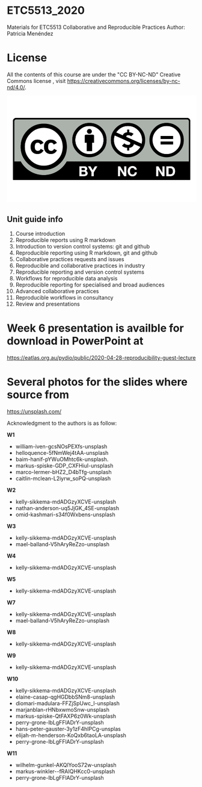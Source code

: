 # ETC5513_2020
Materials for ETC5513 Collaborative and Reproducible Practices
Author: Patricia Menéndez

# License

All the contents of this course are under the "CC BY-NC-ND" Creative Commons license , visit https://creativecommons.org/licenses/by-nc-nd/4.0/.



![License](figs/cc-by-nc-nd.png)

## Unit guide info

1.  Course introduction
2.	Reproducible reports using R markdown
3.	Introduction to version control systems: git and github
4.	Reproducible reporting using R markdown, git and github 
5.	Collaborative practices requests and issues
6.	Reproducible and collaborative practices in industry 
7.	Reproducible reporting and version control systems
8.	Workflows for reproducible data analysis
9.	Reproducible reporting for specialised and broad audiences
10.	Advanced collaborative practices 
11.	Reproducible workflows in consultancy
12.	Review and presentations


# Week 6 presentation is availble for download in PowerPoint at 
https://eatlas.org.au/pydio/public/2020-04-28-reproducibility-guest-lecture
 
# Several photos for the slides where source from 
 https://unsplash.com/
 
 Acknowledgment to the authors is as follow:
 
 **W1**
 - william-iven-gcsNOsPEXfs-unsplash
 - helloquence-5fNmWej4tAA-unsplash
 - baim-hanif-pYWuOMhtc6k-unsplash.
 - markus-spiske-GDP_CXFHiuI-unsplash
 - marco-lermer-bHZ2_D4bTfg-unsplash
 - caitlin-mclean-L2iyrw_soPQ-unsplash
 
 **W2**
 - kelly-sikkema-mdADGzyXCVE-unsplash
 - nathan-anderson-uq5JjGK_4SE-unsplash
 - omid-kashmari-s34f0Wxbens-unsplash
 
 **W3**
 - kelly-sikkema-mdADGzyXCVE-unsplash
 - mael-balland-V5hAryReZzo-unsplash
 
 **W4**
 - kelly-sikkema-mdADGzyXCVE-unsplash
 
 **W5**
 - kelly-sikkema-mdADGzyXCVE-unsplash
 
 
 **W7**
  - kelly-sikkema-mdADGzyXCVE-unsplash
  - mael-balland-V5hAryReZzo-unsplash
 
 **W8**
 - kelly-sikkema-mdADGzyXCVE-unsplash
 
 **W9**
 - kelly-sikkema-mdADGzyXCVE-unsplash
 
 **W10**
 
 - kelly-sikkema-mdADGzyXCVE-unsplash
 - elaine-casap-qgHGDbbSNm8-unsplash
 - diomari-madulara-FFZjSpUwc_I-unsplash
 - marjanblan-rHNbxwmoSnw-unsplash
 - markus-spiske-QtFAXP6z0Wk-unsplash
 - perry-grone-lbLgFFlADrY-unsplash
 - hans-peter-gauster-3y1zF4hIPCg-unsplas
 - elijah-m-henderson-KoQxb6taoLA-unsplash
 - perry-grone-lbLgFFlADrY-unsplash
 
 **W11**
 - wilhelm-gunkel-AKQlYooS72w-unsplash
 - markus-winkler--fRAIQHKcc0-unsplash
 - perry-grone-lbLgFFlADrY-unsplash
